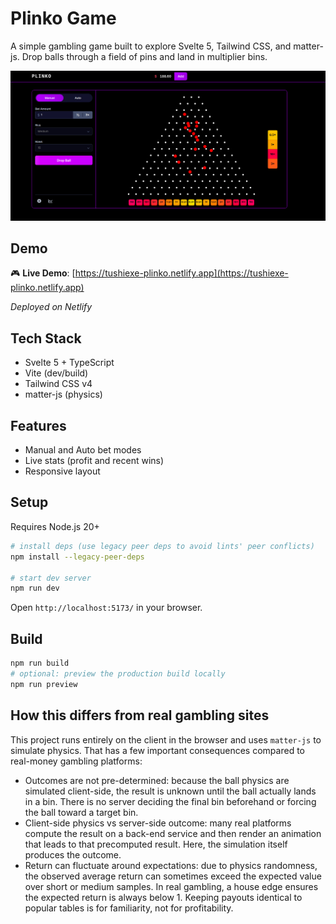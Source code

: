 # Plinko Game

A simple gambling game built to explore Svelte 5, Tailwind CSS, and matter-js. Drop balls through a field of pins and land in multiplier bins. 

![Screenshot](./screenshots/preview.png)

## Demo

🎮 **Live Demo**: [https://tushiexe-plinko.netlify.app](https://tushiexe-plinko.netlify.app)

*Deployed on Netlify*

## Tech Stack

- Svelte 5 + TypeScript
- Vite (dev/build)
- Tailwind CSS v4
- matter-js (physics)


## Features

- Manual and Auto bet modes
- Live stats (profit and recent wins)
- Responsive layout

## Setup

Requires Node.js 20+

```bash
# install deps (use legacy peer deps to avoid lints' peer conflicts)
npm install --legacy-peer-deps

# start dev server
npm run dev
```

Open `http://localhost:5173/` in your browser.

## Build

```bash
npm run build
# optional: preview the production build locally
npm run preview
```

## How this differs from real gambling sites

This project runs entirely on the client in the browser and uses `matter-js` to simulate physics. That has a few important consequences compared to real-money gambling platforms:

- Outcomes are not pre-determined: because the ball physics are simulated client-side, the result is unknown until the ball actually lands in a bin. There is no server deciding the final bin beforehand or forcing the ball toward a target bin.
- Client-side physics vs server-side outcome: many real platforms compute the result on a back-end service and then render an animation that leads to that precomputed result. Here, the simulation itself produces the outcome.
- Return can fluctuate around expectations: due to physics randomness, the observed average return can sometimes exceed the expected value over short or medium samples. In real gambling, a house edge ensures the expected return is always below 1. Keeping payouts identical to popular tables is for familiarity, not for profitability.




